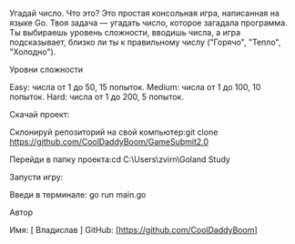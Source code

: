 Угадай число. Что это? 
Это простая консольная игра, написанная на языке Go. Твоя задача — угадать число, которое загадала программа. Ты выбираешь уровень сложности, вводишь числа, а игра подсказывает, близко ли ты к правильному числу ("Горячо", "Тепло", "Холодно"). 

Уровни сложности

Easy: числа от 1 до 50, 15 попыток.
Medium: числа от 1 до 100, 10 попыток.
Hard: числа от 1 до 200, 5 попыток.



Скачай проект:

Склонируй репозиторий на свой компьютер:git clone <https://github.com/CoolDaddyBoom/GameSubmit2.0>

Перейди в папку проекта:cd C:\Users\zvirn\Goland Study



Запусти игру:

Введи в терминале: go run main.go



Автор

Имя: [ Владислав ]
GitHub: [https://github.com/CoolDaddyBoom]



